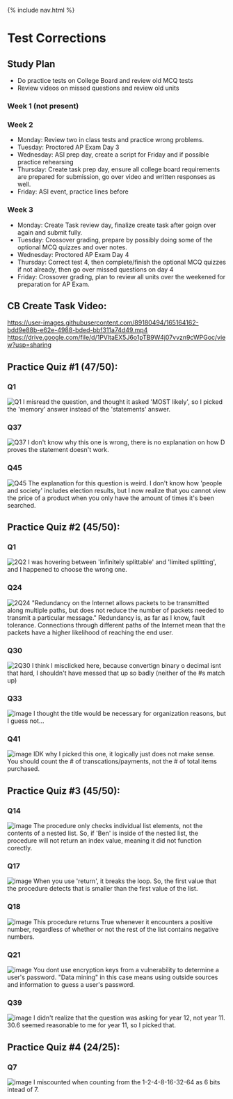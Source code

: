 {% include nav.html %}

# Test Corrections

## Study Plan
- Do practice tests on College Board and review old MCQ tests
- Review videos on missed questions and review old units
### Week 1 (not present)
### Week 2
- Monday: Review two in class tests and practice wrong problems.
- Tuesday: Proctored AP Exam Day 3
- Wednesday: ASI prep day, create a script for Friday and if possible practice rehearsing
- Thursday: Create task prep day, ensure all college board requirements are prepared for submission, go over video and written responses as well.
- Friday: ASI event, practice lines before
### Week 3
- Monday: Create Task review day, finalize create task after goign over again and submit fully.
- Tuesday: Crossover grading, prepare by possibly doing some of the optional MCQ quizzes and over notes.
- Wednesday: Proctored AP Exam Day 4
- Thursday: Correct test 4, then complete/finish the optional MCQ quizzes if not already, then go over missed questions on day 4
- Friday: Crossover grading, plan to review all units over the weekened for preparation for AP Exam.

## CB Create Task Video:
https://user-images.githubusercontent.com/89180494/165164162-bdd9e88b-e62e-4988-bded-bbf311a74d49.mp4
https://drive.google.com/file/d/1PVltaEX5J6o1pTB9W4j07vvzn9cWPGoc/view?usp=sharing

## Practice Quiz #1 (47/50):
### Q1
![Q1](https://user-images.githubusercontent.com/89180494/164954279-d813789f-ae79-4a79-af55-23039293e2f0.png)
I misread the question, and thought it asked 'MOST likely', so I picked the 'memory' answer instead of the 'statements' answer.

### Q37
![Q37](https://user-images.githubusercontent.com/89180494/164954342-2305cff8-db97-440d-a550-e06878c3d8a1.png)
I don't know why this one is wrong, there is no explanation on how D proves the statement doesn't work.

### Q45
![Q45](https://user-images.githubusercontent.com/89180494/164954426-3cf3244d-8b64-45ff-afa9-08d61708e563.png)
The explanation for this question is weird. I don't know how 'people and society' includes election results, but I now realize that you cannot view the price of a product when you only have the amount of times it's been searched.

## Practice Quiz #2 (45/50):
### Q1

![2Q2](https://user-images.githubusercontent.com/89180494/164954502-4f5f7147-5b73-44a5-9894-924233bacbd9.png)
I was hovering between 'infinitely splittable' and 'limited splitting', and I happened to choose the wrong one.

### Q24
![2Q24](https://user-images.githubusercontent.com/89180494/164954804-1b5aefbb-0f4a-4e7e-bec3-96840fc36212.png)
"Redundancy on the Internet allows packets to be transmitted along multiple paths, but does not reduce the number of packets needed to transmit a particular message."
Redundancy is, as far as I know, fault tolerance. Connections through different paths of the Internet mean that the packets have a higher likelihood of reaching the end user.

### Q30
![2Q30](https://user-images.githubusercontent.com/89180494/164954999-5ac98593-e249-40d5-af7f-b3087134f970.png)
I think I misclicked here, because convertign binary o decimal isnt that hard, I shouldn't have messed that up so badly (neither of the #s match up)

### Q33
![image](https://user-images.githubusercontent.com/89180494/164955391-576bb9d0-5ec3-4e82-96a6-84dc564e775d.png)
I thought the title would be necessary for organization reasons, but I guess not...

### Q41
![image](https://user-images.githubusercontent.com/89180494/164955581-85bdab43-e084-4661-a2c8-67bd0b378bd5.png)
IDK why I picked this one, it logically just does not make sense. You should count the # of transcations/payments, not the # of total items purchased.

## Practice Quiz #3 (45/50):

### Q14
![image](https://user-images.githubusercontent.com/89180494/165834878-3a6e495d-6ecf-405e-9f71-439b6a6c0b0e.png)
The procedure only checks individual list elements, not the contents of a nested list. So, if 'Ben' is inside of the nested list, the procedure will not return an index value, meaning it did not function corectly.

### Q17
![image](https://user-images.githubusercontent.com/89180494/165835693-28e3255b-50f1-44e3-913d-0b56c1223b3d.png)
When you use 'return', it breaks the loop. So, the first value that the procedure detects that is smaller than the first value of the list.

### Q18
![image](https://user-images.githubusercontent.com/89180494/165836164-11298dab-dc77-47a5-b420-b176a1fa1bed.png)
This procedure returns True whenever it encounters a positive number, regardless of whether or not the rest of the list contains negative numbers.

### Q21
![image](https://user-images.githubusercontent.com/89180494/165893901-71ea1a8a-4b07-43bf-b86e-4be651cd9825.png)
You dont use encryption keys from a vulnerability to determine a user's password. "Data mining" in this case means using outside sources and information to guess a user's password.

### Q39
![image](https://user-images.githubusercontent.com/89180494/165894083-02c9a2db-2a03-4814-b263-2b7ae2df95ce.png)
I didn't realize that the question was asking for year 12, not year 11. 30.6 seemed reasonable to me for year 11, so I picked that.

## Practice Quiz #4 (24/25):

### Q7
![image](https://user-images.githubusercontent.com/89180494/167018240-3879b3c0-8bd0-4b5b-8cf2-95b93430cc53.png)
I miscounted when counting from the 1-2-4-8-16-32-64 as 6 bits intead of 7.
